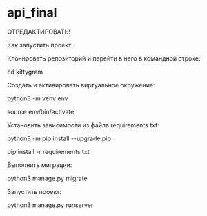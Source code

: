 # api_final

ОТРЕДАКТИРОВАТЬ!

Как запустить проект:

Клонировать репозиторий и перейти в него в командной строке:



cd kittygram

Cоздать и активировать виртуальное окружение:

python3 -m venv env

source env/bin/activate

Установить зависимости из файла requirements.txt:

python3 -m pip install --upgrade pip

pip install -r requirements.txt

Выполнить миграции:

python3 manage.py migrate

Запустить проект:

python3 manage.py runserver
